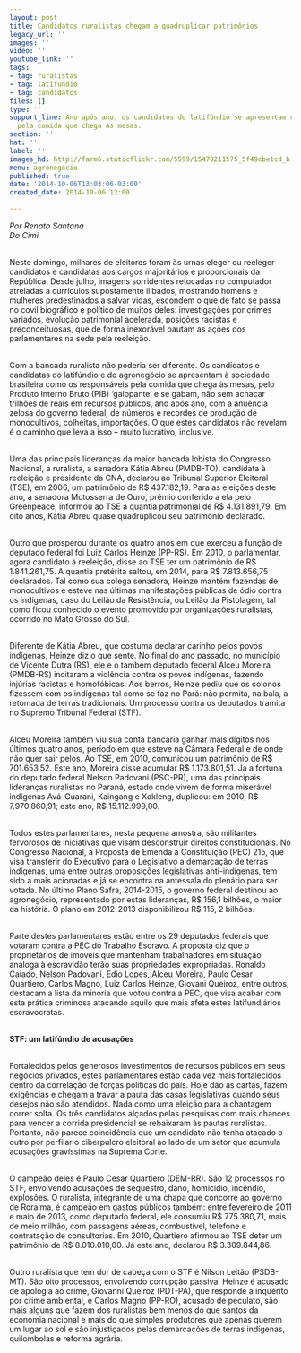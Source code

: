 ```yaml
---
layout: post
title: Candidatos ruralistas chegam a quadruplicar patrimônios
legacy_url: ''
images: ''
video: ''
youtube_link: ''
tags:
- tag: ruralistas
- tag: latifundio
- tag: candidatos
files: []
type: ''
support_line: Ano após ano, os candidatos do latifúndio se apresentam como os responsáveis
  pela comida que chega às mesas.
section: ''
hat: ''
label: ''
images_hd: http://farm6.staticflickr.com/5599/15470211575_5f49cbe1cd_b.jpg
menu: agronegócio
published: true
date: '2014-10-06T13:03:06-03:00'
created_date: 2014-10-06 12:00

---
```

<p><em>Por Renato Santana<br />
Do Cimi</em></p>

<p><br />
Neste domingo, milhares de eleitores foram &agrave;s urnas eleger ou reeleger candidatos e candidatas aos cargos majorit&aacute;rios e proporcionais da Rep&uacute;blica. Desde julho, imagens sorridentes retocadas no computador atreladas a curr&iacute;culos supostamente ilibados, mostrando homens e mulheres predestinados a salvar vidas, escondem o que de fato se passa no covil biogr&aacute;fico e pol&iacute;tico de muitos deles: investiga&ccedil;&otilde;es por crimes variados, evolu&ccedil;&atilde;o patrimonial acelerada, posi&ccedil;&otilde;es racistas e preconceituosas, que de forma inexor&aacute;vel pautam as a&ccedil;&otilde;es dos parlamentares na sede pela reelei&ccedil;&atilde;o.</p>

<p><br />
Com a bancada ruralista n&atilde;o poderia ser diferente. Os candidatos e candidatas do latif&uacute;ndio e do agroneg&oacute;cio se apresentam &agrave; sociedade brasileira como os respons&aacute;veis pela comida que chega &agrave;s mesas, pelo Produto Interno Bruto (PIB) &lsquo;galopante&rsquo; e se gabam, n&atilde;o sem achacar trilh&otilde;es de reais em recursos p&uacute;blicos, ano ap&oacute;s ano, com a anu&ecirc;ncia zelosa do governo federal, de n&uacute;meros e recordes de produ&ccedil;&atilde;o de monocultivos, colheitas, importa&ccedil;&otilde;es. O que estes candidatos n&atilde;o revelam &eacute; o caminho que leva a isso &ndash; muito lucrativo, inclusive.</p>

<p><br />
Uma das principais lideran&ccedil;as da maior bancada lobista do Congresso Nacional, a ruralista, a senadora K&aacute;tia Abreu (PMDB-TO), candidata &agrave; reelei&ccedil;&atilde;o e presidente da CNA, declarou ao Tribunal Superior Eleitoral (TSE), em 2006, um patrim&ocirc;nio de R$ 437.182,19. Para as elei&ccedil;&otilde;es deste ano, a senadora Motosserra de Ouro, pr&ecirc;mio conferido a ela pelo Greenpeace, informou ao TSE a quantia patrimonial de R$ 4.131.891,79. Em oito anos, K&aacute;tia Abreu quase quadruplicou seu patrim&ocirc;nio declarado.&nbsp;</p>

<p><br />
Outro que prosperou durante os quatro anos em que exerceu a fun&ccedil;&atilde;o de deputado federal foi Luiz Carlos Heinze (PP-RS). Em 2010, o parlamentar, agora candidato &agrave; reelei&ccedil;&atilde;o, disse ao TSE ter um patrim&ocirc;nio de R$ 1.841.261,75. A quantia pret&eacute;rita saltou, em 2014, para R$ 7.813.656,75 declarados. Tal como sua colega senadora, Heinze mant&eacute;m fazendas de monocultivos e esteve nas &uacute;ltimas manifesta&ccedil;&otilde;es p&uacute;blicas de &oacute;dio contra os ind&iacute;genas, caso do Leil&atilde;o da Resist&ecirc;ncia, ou Leil&atilde;o da Pistolagem, tal como ficou conhecido o evento promovido por organiza&ccedil;&otilde;es ruralistas, ocorrido no Mato Grosso do Sul.</p>

<p><br />
Diferente de K&aacute;tia Abreu, que costuma declarar carinho pelos povos ind&iacute;genas, Heinze diz o que sente. No final do ano passado, no munic&iacute;pio de Vicente Dutra (RS), ele e o tamb&eacute;m deputado federal Alceu Moreira (PMDB-RS) incitaram a viol&ecirc;ncia contra os povos ind&iacute;genas, fazendo inj&uacute;rias racistas e homof&oacute;bicas. Aos berros, Heinze pediu que os colonos fizessem com os ind&iacute;genas tal como se faz no Par&aacute;: n&atilde;o permita, na bala, a retomada de terras tradicionais. Um processo contra os deputados tramita no Supremo Tribunal Federal (STF).</p>

<p><br />
Alceu Moreira tamb&eacute;m viu sua conta banc&aacute;ria ganhar mais d&iacute;gitos nos &uacute;ltimos quatro anos, per&iacute;odo em que esteve na C&acirc;mara Federal e de onde n&atilde;o quer sair pelos. Ao TSE, em 2010, comunicou um patrim&ocirc;nio de R$ 701.653,52. Este ano, Moreira disse acumular R$ 1.173.801,51. J&aacute; a fortuna do deputado federal Nelson Padovani (PSC-PR), uma das principais lideran&ccedil;as ruralistas no Paran&aacute;, estado onde vivem de forma miser&aacute;vel ind&iacute;genas Av&aacute;-Guarani, Kaingang e Xokleng, duplicou: em 2010, R$ 7.970.860,91; este ano, R$ 15.112.999,00. &nbsp;&nbsp;</p>

<p><br />
Todos estes parlamentares, nesta pequena amostra, s&atilde;o militantes fervorosos de iniciativas que visam desconstruir direitos constitucionais. No Congresso Nacional, a Proposta de Emenda &agrave; Constitui&ccedil;&atilde;o (PEC) 215, que visa transferir do Executivo para o Legislativo a demarca&ccedil;&atilde;o de terras ind&iacute;genas, uma entre outras proposi&ccedil;&otilde;es legislativas anti-ind&iacute;genas, tem sido a mais acionadas e j&aacute; se encontra na antessala do plen&aacute;rio para ser votada. No &uacute;ltimo Plano Safra, 2014-2015, o governo federal destinou ao agroneg&oacute;cio, representado por estas lideran&ccedil;as, R$ 156,1 bilh&otilde;es, o maior da hist&oacute;ria. O plano em 2012-2013 disponibilizou R$ 115, 2 bilh&otilde;es.</p>

<p><br />
Parte destes parlamentares est&atilde;o entre os 29 deputados federais que votaram contra a PEC do Trabalho Escravo. A proposta diz que o propriet&aacute;rios de im&oacute;veis que mantenham trabalhadores em situa&ccedil;&atilde;o an&aacute;loga &agrave; escravid&atilde;o ter&atilde;o suas propriedades expropriadas. Ronaldo Caiado, Nelson Padovani, Edio Lopes, Alceu Moreira, Paulo Cesar Quartiero, Carlos Magno, Luiz Carlos Heinze, Giovani Queiroz, entre outros, destacam a lista da minoria que votou contra a PEC, que visa acabar com esta pr&aacute;tica criminosa atacando aquilo que mais afeta estes latifundi&aacute;rios escravocratas.</p>

<p><br />
<strong>STF: um latif&uacute;ndio de acusa&ccedil;&otilde;es &nbsp;&nbsp;</strong></p>

<p><br />
Fortalecidos pelos generosos investimentos de recursos p&uacute;blicos em seus neg&oacute;cios privados, estes parlamentares est&atilde;o cada vez mais fortalecidos dentro da correla&ccedil;&atilde;o de for&ccedil;as pol&iacute;ticas do pa&iacute;s. Hoje d&atilde;o as cartas, fazem exig&ecirc;ncias e chegam a travar a pauta das casas legislativas quando seus desejos n&atilde;o s&atilde;o atendidos. Nada como uma elei&ccedil;&atilde;o para a chantagem correr solta. Os tr&ecirc;s candidatos al&ccedil;ados pelas pesquisas com mais chances para vencer a corrida presidencial se rebaixaram &agrave;s pautas ruralistas. Portanto, n&atilde;o parece coincid&ecirc;ncia que um candidato n&atilde;o tenha atacado o outro por perfilar o ciberpulcro eleitoral ao lado de um setor que acumula acusa&ccedil;&otilde;es grav&iacute;ssimas na Suprema Corte.</p>

<p><br />
O campe&atilde;o deles &eacute; Paulo Cesar Quartiero (DEM-RR). S&atilde;o 12 processos no STF, envolvendo acusa&ccedil;&otilde;es de sequestro, dano, homic&iacute;dio, inc&ecirc;ndio, explos&otilde;es. O ruralista, integrante de uma chapa que concorre ao governo de Roraima, &eacute; campe&atilde;o em gastos p&uacute;blicos tamb&eacute;m: entre fevereiro de 2011 e maio de 2013, como deputado federal, ele consumiu R$ 775.380,71, mais de meio milh&atilde;o, com passagens a&eacute;reas, combust&iacute;vel, telefone e contrata&ccedil;&atilde;o de consultorias. Em 2010, Quartiero afirmou ao TSE deter um patrim&ocirc;nio de R$ 8.010.010,00. J&aacute; este ano, declarou R$ 3.309.844,86.</p>

<p><br />
Outro ruralista que tem dor de cabe&ccedil;a com o STF &eacute; Nilson Leit&atilde;o (PSDB-MT). S&atilde;o oito processos, envolvendo corrup&ccedil;&atilde;o passiva. Heinze &eacute; acusado de apologia ao crime, Giovanni Queiroz (PDT-PA), que responde a inqu&eacute;rito por crime ambiental, e Carlos Magno (PP-RO), acusado de peculato, s&atilde;o mais alguns que fazem dos ruralistas bem menos do que santos da economia nacional e mais do que simples produtores que apenas querem um lugar ao sol e s&atilde;o injusti&ccedil;ados pelas demarca&ccedil;&otilde;es de terras ind&iacute;genas, quilombolas e reforma agr&aacute;ria.</p>
